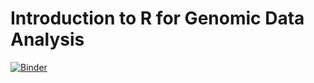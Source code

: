 # Introduction to R for Genomic Data Analysis 

[![Binder](https://mybinder.org/badge_logo.svg)](https://mybinder.org/v2/gh/onouek/intro2R/master?urlpath=rstudio)
